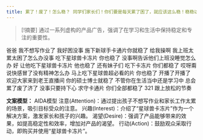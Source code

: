```yaml
---
title: 累了！废了！怎么稳？ 同学们家长们！你们要是每天累了困了，就应该这么稳！稳稳以稳稳！妈妈给我买的星球兽 
---
```

 > [!摘要]
通过一系列虚构的产品广告，强调了在学习和生活中保持稳定和专注的重要性。

爸爸
我不想写作业了
我好困没事
施下新球手卡通片你就稳了
给我操啊
我上班太累太困了怎么办没事
吃下星球兽卡冻片
你也稳了
没事啊告诉他们上班没睡觉怎么办
好
让他吃下星球兽卡冻片
他也稳了
还有妹子们
吃下卡冻片
你们都稳了
哎呀甭说快感冒了没有精神怎么办
马上吃下星球兽超必看的片
你也稳了
开播了开播了
欢迎大家来到老王直播间
你的硕士博士就稳了
不管你在生活当中还是学习中
总会累了废了济了
没事只要持下心
求守卡通片
你们全部都稳了
321 跟上放松的节奏

**文案模型：**
AIDA模型
注意(Attention)：通过提出孩子不想写作业和家长工作太累的场景，吸引目标受众的注意。
兴趣(Interest)：介绍了“星球兽卡冻片”作为一个解决方案，激发家长和孩子的兴趣。
渴望(Desire)：强调了产品能够带来的效果，如提高稳定性和效率，增加对产品的渴望。
行动(Action)：鼓励观众采取行动，即购买并使用“星球兽卡冻片”。
